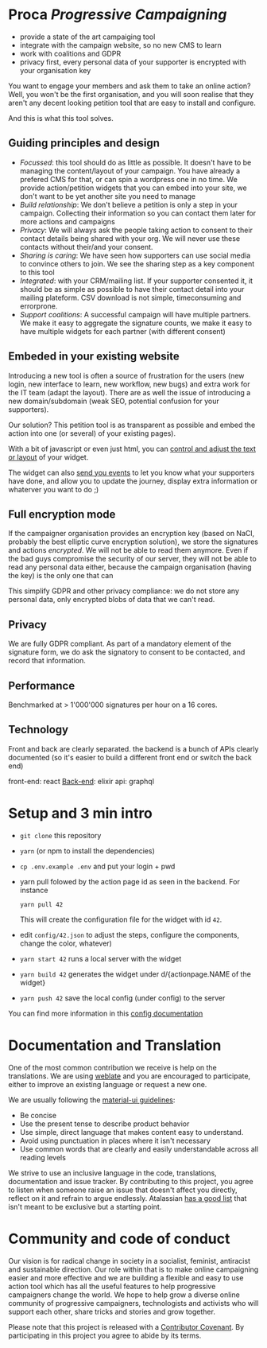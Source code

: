 # Proca _Progressive Campaigning_

- provide a state of the art campaiging tool
- integrate with the campaign website, so no new CMS to learn
- work with coalitions and GDPR
- privacy first, every personal data of your supporter is encrypted with your organisation key

You want to engage your members and ask them to take an online action? Well, you won't be the first organisation, and you will soon realise that they aren't any decent looking petition tool that are easy to install and configure.

And this is what this tool solves.

## Guiding principles and design

- _Focussed_: this tool should do as little as possible. It doesn't have to be managing the content/layout of your campaign. You have already a prefered CMS for that, or can spin a wordpress one in no time. We provide action/petition widgets that you can embed into your site, we don't want to be yet another site you need to manage
- _Build relationship_: We don't believe a petition is only a step in your campaign. Collecting their information so you can contact them later for more actions and campaigns
- _Privacy_: We will always ask the people taking action to consent to their contact details being shared with your org. We will never use these contacts without their/and your consent.
- _Sharing is caring_: We have seen how supporters can use social media to convince others to join. We see the sharing step as a key component to this tool
- _Integrated_: with your CRM/mailing list. If your supporter consented it, it should be as simple as possible to have their contact detail into your mailing plateform. CSV download is not simple, timeconsuming and errorprone.
- _Support coalitions_: A successful campaign will have multiple partners. We make it easy to aggregate the signature counts, we make it easy to have multiple widgets for each partner (with different consent)

## Embeded in your existing website

Introducing a new tool is often a source of frustration for the users (new login, new interface to learn, new workflow, new bugs) and extra work for the IT team (adapt the layout).
There are as well the issue of introducing a new domain/subdomain (weak SEO, potential confusion for your supporters).

Our solution? This petition tool is as transparent as possible and embed the action into one (or several) of your existing pages).

With a bit of javascript or even just html, you can [control and adjust the text or layout](./docs/config.md) of your widget.

The widget can also [send you events](./docs/events.md) to let you know what your supporters have done, and allow you to update the journey, display extra information or whaterver you want to do ;)

## Full encryption mode

If the campaigner organisation provides an encryption key (based on NaCl, probably the best elliptic curve encryption solution), we store the signatures and actions _encrypted_. We will not be able to read them anymore. Even if the bad guys compromise the security of our server, they will not be able to read any personal data either, because the campaign organisation (having the key) is the only one that can

This simplify GDPR and other privacy compliance: we do not store any personal data, only encrypted blobs of data that we can't read.

## Privacy

We are fully GDPR compliant. As part of a mandatory element of the signature form, we do ask the signatory to consent to be contacted, and record that information.

## Performance

Benchmarked at > 1'000'000 signatures per hour on a 16 cores.

## Technology

Front and back are clearly separated. the backend is a bunch of APIs clearly documented (so it's easier to build a different front end or switch the back end)

front-end: react
[Back-end](../proca-server): elixir
api: graphql

# Setup and 3 min intro

- `git clone` this repository
- `yarn` (or npm to install the dependencies)
- `cp .env.example .env` and put your login + pwd
- yarn pull folowed by the action page id as seen in the backend. For instance

  `yarn pull 42`

  This will create the configuration file for the widget with id `42`.

- edit `config/42.json` to adjust the steps, configure the components, change the color, whatever)
- `yarn start 42` runs a local server with the widget
- `yarn build 42` generates the widget under d/{actionpage.NAME of the widget}
- `yarn push 42` save the local config (under config) to the server

You can find more information in this [config documentation](./docs/config.md)

# Documentation and Translation

One of the most common contribution we receive is help on the translations. We are using [weblate](https://hosted.weblate.org/projects/proca) and you are encouraged to participate, either to improve an existing language or request a new one.

We are usually following the [material-ui guidelines](https://material.io/design/communication/writing.html#principles):

- Be concise
- Use the present tense to describe product behavior
- Use simple, direct language that makes content easy to understand.
- Avoid using punctuation in places where it isn't necessary
- Use common words that are clearly and easily understandable across all reading levels

We strive to use an inclusive language in the code, translations, documentation and issue tracker. By contributing to this project, you agree to listen when someone raise an issue that doesn't affect you directly, reflect on it and refrain to argue endlessly. Atalassian [has a good list](https://atlassian.design/content/inclusive-writing) that isn't meant to be exclusive but a starting point.

# Community and code of conduct

Our vision is for radical change in society in a socialist, feminist, antiracist and sustainable direction. Our role within that is to make online campaigning easier and more effective and we are building a flexible and easy to use action tool which has all the useful features to help progressive campaigners change the world. We hope to help grow a diverse online community of progressive campaigners, technologists and activists who will support each other, share tricks and stories and grow together. 

Please note that this project is released with a [Contributor Covenant](code_of_conduct.md). By participating in this project you agree to abide by its terms.

